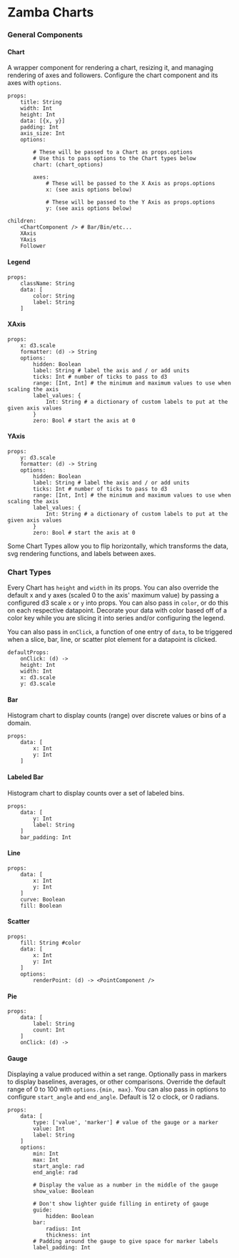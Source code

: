 # Zamba Charts

### General Components

#### Chart

A wrapper component for rendering a chart, resizing it, and managing rendering of axes and followers. Configure the chart component and its axes with `options`.

    props:
        title: String
        width: Int
        height: Int
        data: [{x, y}]
        padding: Int
        axis_size: Int
        options:

            # These will be passed to a Chart as props.options
            # Use this to pass options to the Chart types below
            chart: (chart_options)

            axes:
                # These will be passed to the X Axis as props.options
                x: (see axis options below)

                # These will be passed to the Y Axis as props.options
                y: (see axis options below)

    children:
        <ChartComponent /> # Bar/Bin/etc...
        XAxis
        YAxis
        Follower

#### Legend

    props:
        className: String
        data: [
            color: String
            label: String
        ]

#### XAxis

    props:
        x: d3.scale
        formatter: (d) -> String
        options:
            hidden: Boolean
            label: String # label the axis and / or add units
            ticks: Int # number of ticks to pass to d3
            range: [Int, Int] # the minimum and maximum values to use when scaling the axis
            label_values: {
                Int: String # a dictionary of custom labels to put at the given axis values
            }
            zero: Bool # start the axis at 0

#### YAxis

    props:
        y: d3.scale
        formatter: (d) -> String
        options:
            hidden: Boolean
            label: String # label the axis and / or add units
            ticks: Int # number of ticks to pass to d3
            range: [Int, Int] # the minimum and maximum values to use when scaling the axis
            label_values: {
                Int: String # a dictionary of custom labels to put at the given axis values
            }
            zero: Bool # start the axis at 0

Some Chart Types allow you to flip horizontally, which transforms the data, svg rendering functions, and labels between axes.


### Chart Types

Every Chart has `height` and `width` in its props. You can also override the default x and y axes (scaled 0 to the axis' maximum value) by passing a configured d3 scale `x` or `y` into props. You can also pass in `color`, or do this on each respective datapoint. Decorate your data with color based off of a color key while you are slicing it into series and/or configuring the legend.

You can also pass in `onClick`, a function of one entry of `data`, to be triggered when a slice, bar, line, or scatter plot element for a datapoint is clicked.

    defaultProps:
        onClick: (d) ->
        height: Int
        width: Int
        x: d3.scale
        y: d3.scale

#### Bar

Histogram chart to display counts (range) over discrete values or bins of a domain.

    props:
        data: [
            x: Int
            y: Int
        ]


#### Labeled Bar

Histogram chart to display counts over a set of labeled bins.

    props:
        data: [
            y: Int
            label: String
        ]
        bar_padding: Int


#### Line

    props:
        data: [
            x: Int
            y: Int
        ]
        curve: Boolean
        fill: Boolean


#### Scatter

    props:
        fill: String #color
        data: [
            x: Int
            y: Int
        ]
        options:
            renderPoint: (d) -> <PointComponent />

#### Pie

    props:
        data: [
            label: String
            count: Int
        ]
        onClick: (d) -> 


#### Gauge

Displaying a value produced within a set range. Optionally pass in markers to display baselines, averages, or other comparisons. Override the default range of 0 to 100 with `options.{min, max}`. You can also pass in options to configure `start_angle` and `end_angle`. Default is 12 o clock, or 0 radians.

    props:
        data: [
            type: ['value', 'marker'] # value of the gauge or a marker
            value: Int
            label: String
        ]
        options:
            min: Int
            max: Int
            start_angle: rad
            end_angle: rad

            # Display the value as a number in the middle of the gauge
            show_value: Boolean

            # Don't show lighter guide filling in entirety of gauge
            guide:
                hidden: Boolean
            bar:
                radius: Int
                thickness: int
            # Padding around the gauge to give space for marker labels
            label_padding: Int

